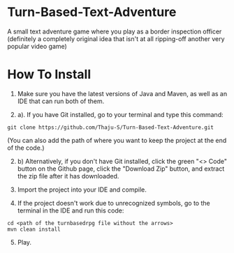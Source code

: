 # Turn-Based-Text-Adventure
A small text adventure game where you play as a border inspection officer (definitely a completely original idea that isn't at all ripping-off another very popular video game)

# How To Install
1. Make sure you have the latest versions of Java and Maven, as well as an IDE that can run both of them.

2. a). If you have Git installed, go to your terminal and type this command:
```
git clone https://github.com/Thaju-S/Turn-Based-Text-Adventure.git
```
(You can also add the path of where you want to keep the project at the end of the code.)

2. b) Alternatively, if you don't have Git installed, click the green "<> Code" button on the Github page, click the "Download Zip" button, and extract the zip file after it has downloaded.

3. Import the project into your IDE and compile.

4. If the project doesn't work due to unrecognized symbols, go to the terminal in the IDE and run this code:
```
cd <path of the turnbasedrpg file without the arrows>
mvn clean install
```

5. Play.